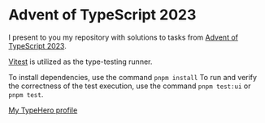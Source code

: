 # Advent of TypeScript 2023

I present to you my repository with solutions to tasks from [Advent of TypeScript 2023](https://typehero.dev/aot-2023).

[Vitest](https://vitest.dev/guide/testing-types.html) is utilized as the type-testing runner.

To install dependencies, use the command `pnpm install`
To run and verify the correctness of the test execution, use the command `pnpm test:ui` or `pnpm test`.

[My TypeHero profile](https://typehero.dev/@KhraksMamtsov)
